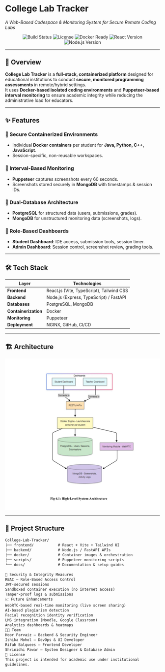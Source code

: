 # College Lab Tracker  
*A Web-Based Codespace & Monitoring System for Secure Remote Coding Labs*

<p align="center">
  <img src="https://img.shields.io/badge/build-passing-brightgreen" alt="Build Status" />
  <img src="https://img.shields.io/badge/license-Academic-blue" alt="License" />
  <img src="https://img.shields.io/badge/docker-ready-blue" alt="Docker Ready" />
  <img src="https://img.shields.io/badge/react-18-blue" alt="React Version" />
  <img src="https://img.shields.io/badge/node.js-18-green" alt="Node.js Version" />
</p>

---

## 📌 Overview  
**College Lab Tracker** is a **full-stack, containerized platform** designed for educational institutions to conduct **secure, monitored programming assessments** in remote/hybrid settings.  
It uses **Docker-based isolated coding environments** and **Puppeteer-based interval monitoring** to ensure academic integrity while reducing the administrative load for educators.

---

## ✨ Features  
### 🔹 Secure Containerized Environments  
- Individual **Docker containers** per student for **Java, Python, C++, JavaScript**.  
- Session-specific, non-reusable workspaces.  

### 🔹 Interval-Based Monitoring  
- **Puppeteer** captures screenshots every 60 seconds.  
- Screenshots stored securely in **MongoDB** with timestamps & session IDs.  

### 🔹 Dual-Database Architecture  
- **PostgreSQL** for structured data (users, submissions, grades).  
- **MongoDB** for unstructured monitoring data (screenshots, logs).  

### 🔹 Role-Based Dashboards  
- **Student Dashboard**: IDE access, submission tools, session timer.  
- **Admin Dashboard**: Session control, screenshot review, grading tools.  

---

## 🛠 Tech Stack  
| Layer            | Technologies |
|------------------|--------------|
| **Frontend**     | React.js (Vite, TypeScript), Tailwind CSS |
| **Backend**      | Node.js (Express, TypeScript) / FastAPI |
| **Databases**    | PostgreSQL, MongoDB |
| **Containerization** | Docker |
| **Monitoring**   | Puppeteer |
| **Deployment**   | NGINX, GitHub, CI/CD |

---

## 🏗 Architecture  
<p align="center">
  <a href="docs/architecture.jpeg">
    <img src="docs/architecture.jpeg" alt="Architecture Diagram" width="700">
  </a>
</p>

---

## 📂 Project Structure  
```plaintext
College-Lab-Tracker/
├── frontend/           # React + Vite + Tailwind UI
├── backend/            # Node.js / FastAPI APIs
├── docker/             # Container images & orchestration
├── scripts/            # Puppeteer monitoring scripts
└── docs/               # Documentation & setup guides

🔐 Security & Integrity Measures
RBAC – Role-Based Access Control
JWT-secured sessions
Sandboxed container execution (no internet access)
Tamper-proof logs & submissions
📈 Future Enhancements
WebRTC-based real-time monitoring (live screen sharing)
AI-based plagiarism detection
Facial recognition identity verification
LMS integration (Moodle, Google Classroom)
Analytics dashboards & heatmaps
👩‍💻 Team
Hoor Parvaiz – Backend & Security Engineer
Ishika Mohol – DevOps & UI Developer
Rifah Balquees – Frontend Developer
Shrinidhi Pawar – System Designer & Database Admin
📜 License
This project is intended for academic use under institutional guidelines.
